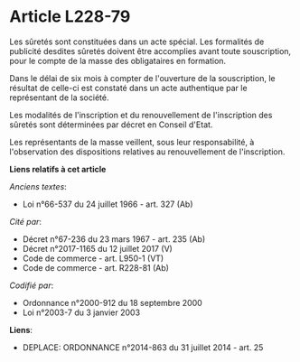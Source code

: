 # Article L228-79

Les sûretés sont constituées dans un acte spécial. Les formalités de publicité desdites sûretés doivent être accomplies avant
toute souscription, pour le compte de la masse des obligataires en formation.

Dans le délai de six mois à compter de l'ouverture de la souscription, le résultat de celle-ci est constaté dans un acte
authentique par le représentant de la société.

Les modalités de l'inscription et du renouvellement de l'inscription des sûretés sont déterminées par décret en Conseil
d'Etat.

Les représentants de la masse veillent, sous leur responsabilité, à l'observation des dispositions relatives au
renouvellement de l'inscription.

**Liens relatifs à cet article**

_Anciens textes_:

  - Loi n°66-537 du 24 juillet 1966 - art. 327 (Ab)

_Cité par_:

  - Décret n°67-236 du 23 mars 1967 - art. 235 (Ab)
  - Décret n°2017-1165 du 12 juillet 2017 (V)
  - Code de commerce - art. L950-1 (VT)
  - Code de commerce - art. R228-81 (Ab)

_Codifié par_:

  - Ordonnance n°2000-912 du 18 septembre 2000
  - Loi n°2003-7 du 3 janvier 2003

**Liens**:

  - DEPLACE: ORDONNANCE n°2014-863 du 31 juillet 2014 - art. 25
